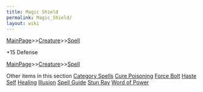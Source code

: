 ```yaml
---
title: Magic Shield
permalink: Magic_Shield/
layout: wiki
---
```


[MainPage](/keeperrl_wiki/ "wikilink")>>[Creature](/keeperrl_wiki/Creature_Guide "wikilink")>>[Spell](/keeperrl_wiki/Spell_Guide "wikilink")

+15 Defense

[MainPage](/keeperrl_wiki/ "wikilink")>>[Creature](/keeperrl_wiki/Creature_Guide "wikilink")>>[Spell](/keeperrl_wiki/Spell_Guide "wikilink")

Other items in this section
    [Category Spells](/keeperrl_wiki/Category_Spells "wikilink")
    [Cure Poisoning](/keeperrl_wiki/Cure_Poisoning "wikilink")
    [Force Bolt](/keeperrl_wiki/Force_Bolt "wikilink")
    [Haste Self](/keeperrl_wiki/Haste_Self "wikilink")
    [Healing](/keeperrl_wiki/Healing "wikilink")
    [Illusion](/keeperrl_wiki/Illusion "wikilink")
    [Spell Guide](/keeperrl_wiki/Spell_Guide "wikilink")
    [Stun Ray](/keeperrl_wiki/Stun_Ray "wikilink")
    [Word of Power](/keeperrl_wiki/Word_Of_Power "wikilink")
